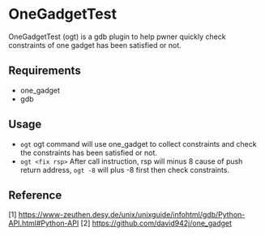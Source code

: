 # OneGadgetTest
OneGadgetTest (ogt) is a gdb plugin to help pwner quickly check constraints of one gadget has been satisfied or not.
## Requirements
* one_gadget
* gdb
## Usage
* `ogt`
ogt command will use one_gadget to collect constraints and check the constraints has been satisfied or not.
* `ogt <fix rsp>`
After call instruction, rsp will minus 8 cause of push return address, `ogt -8` will plus -8 first then check constraints.
## Reference
[1] https://www-zeuthen.desy.de/unix/unixguide/infohtml/gdb/Python-API.html#Python-API
[2] https://github.com/david942j/one_gadget